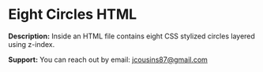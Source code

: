 # Eight Circles HTML

**Description:** Inside an HTML file contains eight CSS stylized circles layered using z-index.

**Support:** You can reach out by email: <jcousins87@gmail.com>
